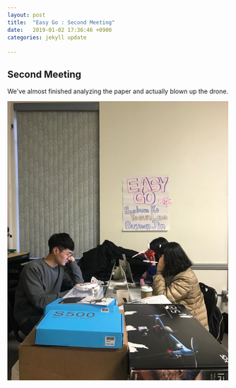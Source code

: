 ```yaml
---
layout: post
title:  "Easy Go : Second Meeting"
date:   2019-01-02 17:36:46 +0900
categories: jekyll update

---
```


<p>
<h2>Second Meeting</h2>
We've almost finished analyzing the paper and actually blown up the drone.
</p>
<img src="https://github.com/leeeeeelee/leeeeeelee.github.io/blob/master/imgs/190102_01.jpg?raw=true" width="500" alt="Second_meeting.jpg">



[jekyll-docs]: https://jekyllrb.com/docs/home
[jekyll-gh]: https://github.com/jekyll/jekyll
[jekyll-talk]: https://talk.jekyllrb.com/